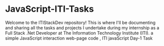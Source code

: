 # JavaScript-ITI-Tasks

Welcome to the ITIStackDev repository! This is where I'll be documenting and sharing all the tasks and projects I undertake during my internship as a Full Stack .Net Developer at The Information Technology Institute (ITI).
a simple JavaScript interaction web-page code , ITI javaScript Day-1 Task
